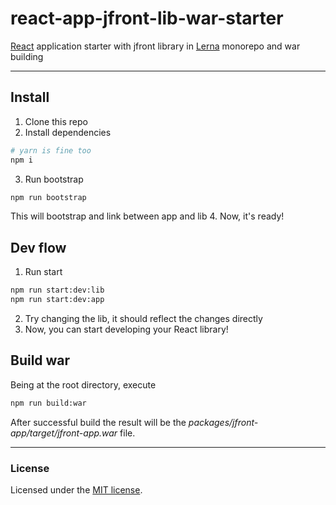 # react-app-jfront-lib-war-starter

[React](https://reactjs.org/) application starter with jfront library in [Lerna](https://lerna.js.org/) monorepo and war
building

---

## Install
1. Clone this repo
2. Install dependencies
```sh
# yarn is fine too
npm i
```
3. Run bootstrap
```sh
npm run bootstrap
```

   This will bootstrap and link between app and lib
4. Now, it's ready!

## Dev flow
1. Run start
```sh
npm run start:dev:lib
npm run start:dev:app
```
2. Try changing the lib, it should reflect the changes directly
3. Now, you can start developing your React library!

## Build war

Being at the root directory, execute

```sh
npm run build:war
```

After successful build the result will be the *packages/jfront-app/target/jfront-app.war* file.

---

### License

Licensed under the [MIT license](./LICENSE). 

